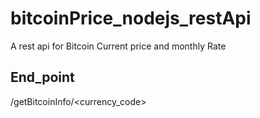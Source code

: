 # bitcoinPrice_nodejs_restApi
A rest api for Bitcoin Current price and monthly Rate



## End_point
/getBitcoinInfo/<currency_code>
